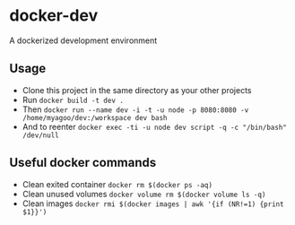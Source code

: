 # docker-dev
A dockerized development environment

## Usage
 - Clone this project in the same directory as your other projects
 - Run `docker build -t dev .`
 - Then `docker run --name dev -i -t -u node -p 8080:8080 -v /home/myagoo/dev:/workspace dev bash`
 - And to reenter `docker exec -ti -u node dev script -q -c "/bin/bash" /dev/null`

## Useful docker commands
 - Clean exited container `docker rm $(docker ps -aq)`
 - Clean unused volumes `docker volume rm $(docker volume ls -q)`
 - Clean images `docker rmi $(docker images | awk '{if (NR!=1) {print $1}}')`